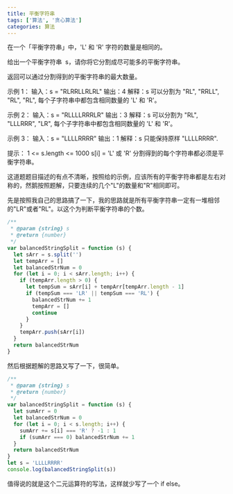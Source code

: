 ```yaml
---
title: 平衡字符串
tags: ['算法', '贪心算法']
categories: 算法
---
```


在一个「平衡字符串」中，'L' 和 'R' 字符的数量是相同的。

给出一个平衡字符串  s，请你将它分割成尽可能多的平衡字符串。

返回可以通过分割得到的平衡字符串的最大数量。

<!--more-->

示例 1：
输入：s = "RLRRLLRLRL"
输出：4
解释：s 可以分割为 "RL", "RRLL", "RL", "RL", 每个子字符串中都包含相同数量的 'L' 和 'R'。

示例 2：
输入：s = "RLLLLRRRLR"
输出：3
解释：s 可以分割为 "RL", "LLLRRR", "LR", 每个子字符串中都包含相同数量的 'L' 和 'R'。

示例 3：
输入：s = "LLLLRRRR"
输出：1
解释：s 只能保持原样 "LLLLRRRR".

提示：
1 <= s.length <= 1000
s[i] = 'L' 或 'R'
分割得到的每个字符串都必须是平衡字符串。

这道题题目描述的有点不清晰，按照给的示例，应该所有的平衡字符串都是左右对称的，然鹅按照题解，只要连续的几个"L"的数量和"R"相同即可。

先是按照我自己的思路搞了一下，我的思路就是所有平衡字符串一定有一堆相邻的"LR"或者"RL"。以这个为判断平衡字符串的个数。

```javascript
/**
 * @param {string} s
 * @return {number}
 */
var balancedStringSplit = function (s) {
  let sArr = s.split('')
  let tempArr = []
  let balancedStrNum = 0
  for (let i = 0; i < sArr.length; i++) {
    if (tempArr.length > 0) {
      let tempSum = sArr[i] + tempArr[tempArr.length - 1]
      if (tempSum === 'LR' || tempSum === 'RL') {
        balancedStrNum += 1
        tempArr = []
        continue
      }
    }
    tempArr.push(sArr[i])
  }
  return balancedStrNum
}
```

然后根据题解的思路又写了一下，很简单。

```javascript
/**
 * @param {string} s
 * @return {number}
 */
var balancedStringSplit = function (s) {
  let sumArr = 0
  let balancedStrNum = 0
  for (let i = 0; i < s.length; i++) {
    sumArr += s[i] === 'R' ? -1 : 1
    if (sumArr === 0) balancedStrNum += 1
  }
  return balancedStrNum
}
let s = 'LLLLRRRR'
console.log(balancedStringSplit(s))
```

值得说的就是这个二元运算符的写法，这样就少写了一个 if else。

